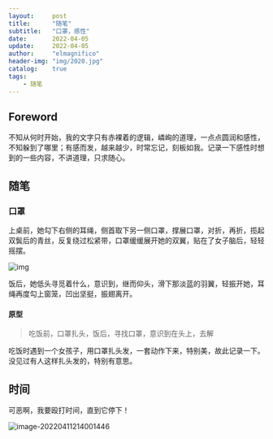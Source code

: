 ```yaml
---
layout:     post
title:      "随笔"
subtitle:   "口罩，感性"
date:       2022-04-05
update:     2022-04-05
author:     "elmagnifico"
header-img: "img/2020.jpg"
catalog:    true
tags:
    - 随笔
---
```


## Foreword

不知从何时开始，我的文字只有赤裸着的逻辑，嶙峋的道理，一点点圆润和感性，不知躲到了哪里；有感而发，越来越少，时常忘记，刻板如我。记录一下感性时想到的一些内容，不讲道理，只求随心。



## 随笔



### 口罩

上桌前，她勾下右侧的耳绳，侧首取下另一侧口罩，撑展口罩，对折，再折，揽起双鬓后的青丝，反复绕过松紧带，口罩缓缓展开她的双翼，贴在了女子脑后，轻轻摇摆。

![img](http://img.elmagnifico.tech:9514/static/upload/elmagnifico/202204060006228.png)

饭后，她低头寻觅着什么，意识到，继而仰头，滑下那淡蓝的羽翼，轻振开她，耳绳再度勾上窗笼，凹出坚挺，振翅离开。



#### 原型

> 吃饭前，口罩扎头，饭后，寻找口罩，意识到在头上，去解

吃饭时遇到一个女孩子，用口罩扎头发，一套动作下来，特别美，故此记录一下。没见过有人这样扎头发的，特别有意思。



## 时间

可恶啊，我要殴打时间，直到它停下！

![image-20220411214001446](http://img.elmagnifico.tech:9514/static/upload/elmagnifico/202204112140513.png)
